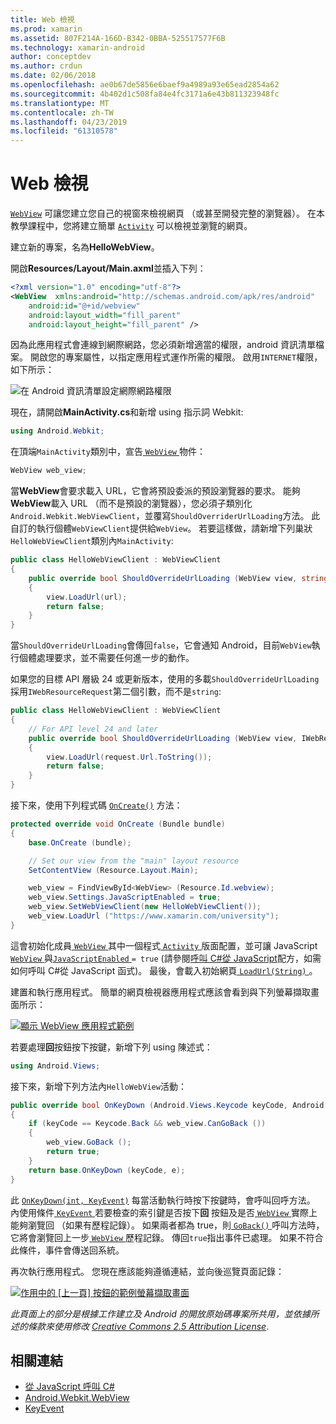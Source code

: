 ```yaml
---
title: Web 檢視
ms.prod: xamarin
ms.assetid: 807F214A-166D-B342-0BBA-525517577F6B
ms.technology: xamarin-android
author: conceptdev
ms.author: crdun
ms.date: 02/06/2018
ms.openlocfilehash: ae0b67de5856e6baef9a4989a93e65ead2854a62
ms.sourcegitcommit: 4b402d1c508fa84e4fc3171a6e43b811323948fc
ms.translationtype: MT
ms.contentlocale: zh-TW
ms.lasthandoff: 04/23/2019
ms.locfileid: "61310578"
---
```

# <a name="web-view"></a>Web 檢視

[`WebView`](https://developer.xamarin.com/api/type/Android.Webkit.WebView/) 可讓您建立您自己的視窗來檢視網頁 （或甚至開發完整的瀏覽器）。 在本教學課程中，您將建立簡單 [`Activity`](https://developer.xamarin.com/api/type/Android.App.Activity/)
可以檢視並瀏覽的網頁。

建立新的專案，名為**HelloWebView**。

開啟**Resources/Layout/Main.axml**並插入下列：

```xml
<?xml version="1.0" encoding="utf-8"?>
<WebView  xmlns:android="http://schemas.android.com/apk/res/android"
    android:id="@+id/webview"
    android:layout_width="fill_parent"
    android:layout_height="fill_parent" />
```

因為此應用程式會連線到網際網路，您必須新增適當的權限，android 資訊清單檔案。 開啟您的專案屬性，以指定應用程式運作所需的權限。 啟用`INTERNET`權限，如下所示：

![在 Android 資訊清單設定網際網路權限](web-view-images/01-set-internet-permissions.png)

現在，請開啟**MainActivity.cs**和新增 using 指示詞 Webkit:

```csharp
using Android.Webkit;
```

在頂端`MainActivity`類別中，宣告[ `WebView` ](https://developer.xamarin.com/api/type/Android.Webkit.WebView/)物件：

```csharp
WebView web_view;
```

當**WebView**會要求載入 URL，它會將預設委派的預設瀏覽器的要求。 能夠**WebView**載入 URL （而不是預設的瀏覽器），您必須子類別化`Android.Webkit.WebViewClient`，並覆寫`ShouldOverriderUrlLoading`方法。 此自訂的執行個體`WebViewClient`提供給`WebView`。 若要這樣做，請新增下列巢狀`HelloWebViewClient`類別內`MainActivity`:

```csharp
public class HelloWebViewClient : WebViewClient
{
    public override bool ShouldOverrideUrlLoading (WebView view, string url)
    {
        view.LoadUrl(url);
        return false;
    }
}
```

當`ShouldOverrideUrlLoading`會傳回`false`，它會通知 Android，目前`WebView`執行個體處理要求，並不需要任何進一步的動作。 

如果您的目標 API 層級 24 或更新版本，使用的多載`ShouldOverrideUrlLoading`採用`IWebResourceRequest`第二個引數，而不是`string`:

```csharp
public class HelloWebViewClient : WebViewClient
{
    // For API level 24 and later
    public override bool ShouldOverrideUrlLoading (WebView view, IWebResourceRequest request)
    {
        view.LoadUrl(request.Url.ToString());
        return false;
    }
}
```

接下來，使用下列程式碼 [`OnCreate()`](https://developer.xamarin.com/api/member/Android.App.Activity.OnCreate/(Android.OS.Bundle))
方法：

```csharp
protected override void OnCreate (Bundle bundle)
{
    base.OnCreate (bundle);

    // Set our view from the "main" layout resource
    SetContentView (Resource.Layout.Main);

    web_view = FindViewById<WebView> (Resource.Id.webview);
    web_view.Settings.JavaScriptEnabled = true;
    web_view.SetWebViewClient(new HelloWebViewClient());
    web_view.LoadUrl ("https://www.xamarin.com/university");
}
```

這會初始化成員[ `WebView` ](https://developer.xamarin.com/api/type/Android.Webkit.WebView/)其中一個程式[ `Activity` ](https://developer.xamarin.com/api/type/Android.App.Activity/)版面配置，並可讓 JavaScript [ `WebView` ](https://developer.xamarin.com/api/type/Android.Webkit.WebView/) 與[`JavaScriptEnabled` ](https://developer.xamarin.com/api/property/Android.Webkit.WebSettings.JavaScriptEnabled/) 
 `= true` (請參閱[呼叫 C\#從 JavaScript](https://github.com/xamarin/recipes/tree/master/Recipes/android/controls/webview/call_csharp_from_javascript)配方，如需如何呼叫 C\#從 JavaScript 函式)。 最後，會載入初始網頁[ `LoadUrl(String)` ](https://developer.xamarin.com/api/type/Android.Webkit.WebView/%2fM%2fLoadUrl)。

建置和執行應用程式。 簡單的網頁檢視器應用程式應該會看到與下列螢幕擷取畫面所示：

[![顯示 WebView 應用程式範例](web-view-images/02-simple-webview-app-sml.png)](web-view-images/02-simple-webview-app.png#lightbox)

若要處理**回**按鈕按下按鍵，新增下列 using 陳述式：

```csharp
using Android.Views;
```

接下來，新增下列方法內`HelloWebView`活動：

```csharp
public override bool OnKeyDown (Android.Views.Keycode keyCode, Android.Views.KeyEvent e)
{
    if (keyCode == Keycode.Back && web_view.CanGoBack ())
    {
        web_view.GoBack ();
        return true;
    }
    return base.OnKeyDown (keyCode, e);
}
```

此 [`OnKeyDown(int, KeyEvent)`](https://developer.xamarin.com/api/member/Android.App.Activity.OnKeyDown/(Android.Views.Keycode%2cAndroid.Views.KeyEvent))
每當活動執行時按下按鍵時，會呼叫回呼方法。 內使用條件[ `KeyEvent` ](https://developer.xamarin.com/api/type/Android.Views.KeyEvent/)若要檢查的索引鍵是否按下**回** 按鈕及是否[ `WebView` ](https://developer.xamarin.com/api/type/Android.Webkit.WebView/)實際上能夠瀏覽回 （如果有歷程記錄）。 如果兩者都為 true，則[ `GoBack()` ](https://developer.xamarin.com/api/member/Android.Webkit.WebView.GoBack/)呼叫方法時，它將會瀏覽回上一步[ `WebView` ](https://developer.xamarin.com/api/type/Android.Webkit.WebView/)歷程記錄。 傳回`true`指出事件已處理。 如果不符合此條件，事件會傳送回系統。

再次執行應用程式。 您現在應該能夠遵循連結，並向後巡覽頁面記錄：

[![作用中的 [上一頁] 按鈕的範例螢幕擷取畫面](web-view-images/03-back-button-sml.png)](web-view-images/03-back-button.png#lightbox)


*此頁面上的部分是根據工作建立及 Android 的開放原始碼專案所共用，並依據所述的條款來使用修改*
[*Creative Commons 2.5 Attribution License*](http://creativecommons.org/licenses/by/2.5/).


## <a name="related-links"></a>相關連結

- [從 JavaScript 呼叫 C#](https://github.com/xamarin/recipes/tree/master/Recipes/android/controls/webview/call_csharp_from_javascript)
- [Android.Webkit.WebView](https://developer.xamarin.com/api/type/Android.Webkit.WebView)
- [KeyEvent](https://developer.xamarin.com/api/type/Android.Webkit.WebView/Client)
